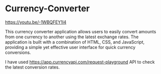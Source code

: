 # Currency-Converter

https://youtu.be/-1WBQFEY1l4

This currency converter application allows users to easily convert amounts from one currency to another using the latest exchange rates. The application is built with a combination of HTML, CSS, and JavaScript, providing a simple yet effective user interface for quick currency conversions.

I have used https://app.currencyapi.com/request-playground API to check the latest conversion rates.

